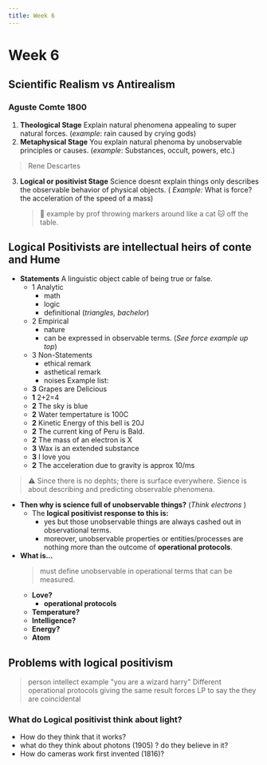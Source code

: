 ```yaml
---
title: Week 6
---
```

# Week 6

## Scientific Realism vs Antirealism

### Aguste Comte 1800
1. **Theological Stage**
    Explain natural phenomena appealing to super natural forces.
    (*example*: rain caused by crying gods)
2. **Metaphysical Stage** 
    You explain natural phenoma by unobservable principles or causes.
    (*example*: Substances, occult, powers, etc.)

> Rene Descartes
3. **Logical or positivist Stage**
    Science doesnt explain things only describes the observable behavior of physical objects.
    ( *Example:* What is force? the acceleration of the speed of a mass) 
    > :construction: example by prof throwing markers around like a cat :cat: off the table.

## Logical Positivists are intellectual heirs of conte and Hume

* **Statements** 
    A linguistic object cable of being true or false.
    - 1 Analytic
        - math
        - logic
        - definitional (*triangles, bachelor*)
    - 2 Empirical
        - nature
        - can be expressed in observable terms. (*See force example up top*)
    - 3 Non-Statements
        - ethical remark    
        - asthetical remark
        - noises
Example list: 
    - **3**  Grapes are Delicious
    - **1**  2+2=4 
    - **2** The sky is blue 
    - **2** Water tempertature is 100C
    - **2** Kinetic Energy of this bell is 20J 
    - **2** The current king of Peru is Bald.
    - **2** The mass of an electron is X
    - **3** Wax is an extended substance 
    - **3** I love you 
    - **2** The acceleration due to gravity is approx 10/ms

> :warning: Since there is no dephts; there is surface everywhere. Sience is about describing and predicting observable phenomena.

* **Then why is science full of unobservable things?** (*Think electrons* ) 
    - The **logical positivist response to this is:**
        - yes but those unobservable things are always cashed out in observational terms.
        - moreover, unobservable properties or entities/processes are nothing more than the outcome of **operational protocols**.
* **What is...** 
    > must define unobservable in operational terms that can be measured.
    - **Love?** 
        - **operational protocols** 
    - **Temperature?** 
    - **Intelligence?** 
    - **Energy?** 
    - **Atom** 


## Problems with logical positivism
> person intellect example "you are a wizard harry"
Different operational protocols giving the same result forces LP to say the they are coincidental 

### What do Logical positivist think about light?
- How do they think that it works?
- what do they think about photons (1905) ? do they believe in it?
- How do cameras work first invented (1816)?


